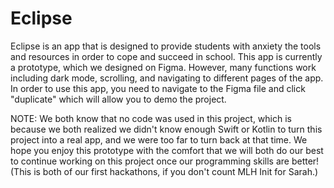 # Eclipse
Eclipse is an app that is designed to provide students with anxiety the tools and resources in order to cope and succeed in school. 
This app is currently a prototype, which we designed on Figma. However, many functions work including dark mode, scrolling, and navigating to different pages of the app. 
In order to use this app, you need to navigate to the Figma file and click "duplicate" which will allow you to demo the project. 

NOTE: We both know that no code was used in this project, which is because we both realized we didn't know enough Swift or Kotlin to turn this project into a real app, and we were too far to turn back at that time. We hope you enjoy this prototype with the comfort that we will both do our best to continue working on this project once our programming skills are better! (This is both of our first hackathons, if you don't count MLH Init for Sarah.) 
